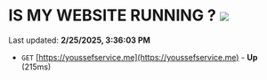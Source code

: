 # IS MY WEBSITE RUNNING ? [![](https://img.shields.io/static/v1?label=Sponsor&message=%E2%9D%A4&logo=GitHub&color=%23fe8e86)](https://github.com/sponsors/Youssef-Lehmam)

Last updated: **2/25/2025, 3:36:03 PM**

- `GET` [https://youssefservice.me](https://youssefservice.me) - **Up** (215ms)
